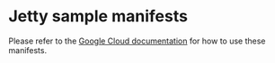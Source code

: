 # Jetty sample manifests

Please refer to the [Google Cloud documentation](https://cloud.google.com/stackdriver/docs/managed-prometheus/exporters/jetty) for how to use these manifests.
